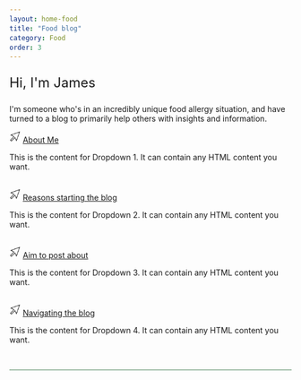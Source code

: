 ```yaml
---
layout: home-food
title: "Food blog"
category: Food 
order: 3
---
```

<script>
    // On page load
    document.addEventListener('DOMContentLoaded', function () {
        // Select all dropdown links
        const dropdownLinks = document.querySelectorAll('.dropdown-link');
        // For each link create function identifying the target div nad change the display property
        dropdownLinks.forEach(function (link) {
            link.addEventListener('click', function (e) {
                e.preventDefault();
                const targetId = link.getAttribute('data-target');
                const targetDropdown = document.getElementById(targetId);

                if (targetDropdown.style.display === 'none' || targetDropdown.style.display === '') {
                    // Display the dropdown content
                    targetDropdown.style.display = 'block';
                } else {
                    // Hide the dropdown content
                    targetDropdown.style.display = 'none';
                }
            });
        });
    });
</script>




<div id="introdction ">
    <!--Heading-->
    <p id="title" class="no-padding-paragraph center-content" style="font-size:24px;">Hi, I'm James</p>
    <!--Introduction to the blog-->
    <div id="blog-blurb">
        <p>I'm someone who's in an incredibly unique food allergy situation, and have turned to a blog to primarily help others with insights and information.</p>
    </div>
    <!--More information about the blog-->
    <div id="about-blog">
            <!--About me-->
            <img src="/windows cursor.png" alt="cursor" style="width: 20px; height; 20px;">
            <a href="#" class="dropdown-link no-padding-paragraph" data-target="dropdown-1">About Me</a>
            <div class="dropdown-content" id="dropdown-1">
                <p>This is the content for Dropdown 1. It can contain any HTML content you want.</p>
            </div>
            <br>
            <!--Reasons to start the blog-->
            <img src="/windows cursor.png" alt="cursor" style="width: 20px; height; 20px;">
            <a href="#" class="dropdown-link no-padding-paragraph" data-target="dropdown-2">Reasons starting the blog</a>
            <div class="dropdown-content" id="dropdown-2">
                <p>This is the content for Dropdown 2. It can contain any HTML content you want.</p>
            </div> 
            <br>           
            <!--What I aim to post about-->
            <img src="/windows cursor.png" alt="cursor" style="width: 20px; height; 20px;">
            <a href="#" class="dropdown-link no-padding-paragraph" data-target="dropdown-3">Aim to post about</a>
            <div class="dropdown-content" id="dropdown-3">
                <p>This is the content for Dropdown 3. It can contain any HTML content you want.</p>
            </div>
            <br>
            <!--Navigating the blog-->
            <img src="/windows cursor.png" alt="cursor" style="width: 20px; height; 20px;">            
            <a href="#" class="dropdown-link no-padding-paragraph" data-target="dropdown-4">Navigating the blog</a>
            <div class="dropdown-content" id="dropdown-4">
                <p>This is the content for Dropdown 4. It can contain any HTML content you want.</p>
            </div>
            <br>            
    </div>
</div>

<hr style="background-color: #4a8259; height: 1px; border: none;">  